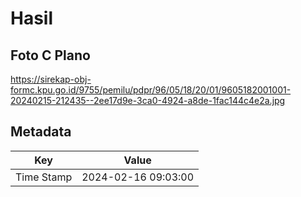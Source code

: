 # Hasil

## Foto C Plano

https://sirekap-obj-formc.kpu.go.id/9755/pemilu/pdpr/96/05/18/20/01/9605182001001-20240215-212435--2ee17d9e-3ca0-4924-a8de-1fac144c4e2a.jpg


## Metadata

| Key        | Value               |
| ---------- | ------------------- |
| Time Stamp | 2024-02-16 09:03:00 |



